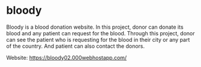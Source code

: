 # bloody


Bloody is a blood donation website.
In this project, donor can donate its blood and any patient can request for the blood.
Through this project, donor can see the patient who is requesting for the blood in their city or any part of the country. 
And patient can also contact the donors.

Website: https://bloody02.000webhostapp.com/
